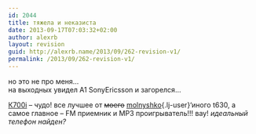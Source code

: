 ```yaml
---
id: 2044
title: тяжела и неказиста
date: 2013-09-17T07:03:32+02:00
author: alexrb
layout: revision
guid: http://alexrb.name/2013/09/262-revision-v1/
permalink: /2013/09/262-revision-v1/
---
```

но это не про меня&#8230;  
на выходных увидел А1 SonyEricsson и загорелся&#8230;

[К700i](http://market.mabila.ua/catalog/sonyericsson/353.art) &#8211; чудо! все лучшее от <strike>моего</strike> [molnyshko](http://molnyshko.livejournal.com/){.lj-user}&#8216;иного t630, а самое главное &#8211; FM приемник и MP3 проигрыватель!!! вау! _идеальный телефон найден?_